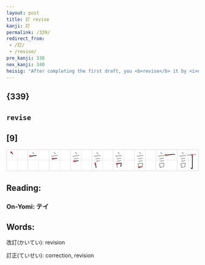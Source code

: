 ```yaml
---
layout: post
title: 訂 revise
kanji: 訂
permalink: /339/
redirect_from:
 - /訂/
 - /revise/
pre_kanji: 338
nex_kanji: 340
heisig: "After completing the first draft, you <b>revise</b> it by <i>nailing</i> down your <i>words</i> and &quot;hammering&quot; them into shape."
---
```


## {339}

## `revise`

## [9]

<div class="stroke"><img src="../images/E8A882.png" /></div>

## Reading:

### On-Yomi: テイ

## Words:

改訂(かいてい): revision

訂正(ていせい): correction, revision
